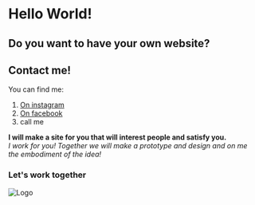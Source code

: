 # Hello World!
## Do you want to have your own website?
## Contact me!
You can find me:  
1. [On instagram](https://www.instagram.com)
2. [On facebook](https://www.facebook.com)
3. call me  

**I will make a site for you that will interest people and satisfy you.**  
_I work for you! Together we will make a prototype and design and on me the embodiment of the idea!_  
### Let's work together
![Logo](https://www.delfin-pr.com/wp-content/uploads/2019/05/1-3.jpg)
